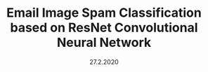 ---
layout: talk
title: "Email Image Spam Classification based on ResNet Convolutional Neural Network"
date: 27.2.2020
labels:
    - ML
    - Spam detection
    - Image processing
    - CNN (ResNet)
event: "ICISSP 2020 - acadedemic conference"
language: cs
link: http://www.icissp.org/?y=2020
place: "Valletta, Malta"
slides: https://docs.google.com/presentation/d/1FfCATyME6hWXQ0ERFoazzYeq-dKaLbr9nwOCS7Ul9Bo/edit?usp=sharing
---